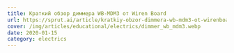 ```yaml
---
title: Краткий обзор диммера WB-MDM3 от Wiren Board
url: https://sprut.ai/article/kratkiy-obzor-dimmera-wb-mdm3-ot-wirenboard
cover: /img/articles/educational/electrics/dimmer_wb_mdm3.webp
date: 2020-01-15
category: electrics
---
```

